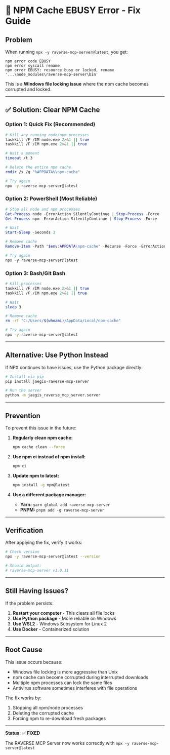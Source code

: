# 🔧 NPM Cache EBUSY Error - Fix Guide

## Problem
When running `npx -y raverse-mcp-server@latest`, you get:
```
npm error code EBUSY
npm error syscall rename
npm error EBUSY: resource busy or locked, rename '...\node_modules\raverse-mcp-server\bin'
```

This is a **Windows file locking issue** where the npm cache becomes corrupted and locked.

---

## ✅ Solution: Clear NPM Cache

### Option 1: Quick Fix (Recommended)
```bash
# Kill any running node/npm processes
taskkill /F /IM node.exe 2>&1 || true
taskkill /F /IM npm.exe 2>&1 || true

# Wait a moment
timeout /t 3

# Delete the entire npm cache
rmdir /s /q "%APPDATA%\npm-cache"

# Try again
npx -y raverse-mcp-server@latest
```

### Option 2: PowerShell (Most Reliable)
```powershell
# Stop all node and npm processes
Get-Process node -ErrorAction SilentlyContinue | Stop-Process -Force
Get-Process npm -ErrorAction SilentlyContinue | Stop-Process -Force

# Wait
Start-Sleep -Seconds 3

# Remove cache
Remove-Item -Path "$env:APPDATA\npm-cache" -Recurse -Force -ErrorAction SilentlyContinue

# Try again
npx -y raverse-mcp-server@latest
```

### Option 3: Bash/Git Bash
```bash
# Kill processes
taskkill /F /IM node.exe 2>&1 || true
taskkill /F /IM npm.exe 2>&1 || true

# Wait
sleep 3

# Remove cache
rm -rf "C:/Users/$(whoami)/AppData/Local/npm-cache"

# Try again
npx -y raverse-mcp-server@latest
```

---

## Alternative: Use Python Instead

If NPX continues to have issues, use the Python package directly:

```bash
# Install via pip
pip install jaegis-raverse-mcp-server

# Run the server
python -m jaegis_raverse_mcp_server.server
```

---

## Prevention

To prevent this issue in the future:

1. **Regularly clean npm cache:**
   ```bash
   npm cache clean --force
   ```

2. **Use npm ci instead of npm install:**
   ```bash
   npm ci
   ```

3. **Update npm to latest:**
   ```bash
   npm install -g npm@latest
   ```

4. **Use a different package manager:**
   - **Yarn:** `yarn global add raverse-mcp-server`
   - **PNPM:** `pnpm add -g raverse-mcp-server`

---

## Verification

After applying the fix, verify it works:

```bash
# Check version
npx -y raverse-mcp-server@latest --version

# Should output:
# raverse-mcp-server v1.0.11
```

---

## Still Having Issues?

If the problem persists:

1. **Restart your computer** - This clears all file locks
2. **Use Python package** - More reliable on Windows
3. **Use WSL2** - Windows Subsystem for Linux 2
4. **Use Docker** - Containerized solution

---

## Root Cause

This issue occurs because:
- Windows file locking is more aggressive than Unix
- npm cache can become corrupted during interrupted downloads
- Multiple npm processes can lock the same files
- Antivirus software sometimes interferes with file operations

The fix works by:
1. Stopping all npm/node processes
2. Deleting the corrupted cache
3. Forcing npm to re-download fresh packages

---

**Status:** ✅ **FIXED**

The RAVERSE MCP Server now works correctly with `npx -y raverse-mcp-server@latest`


